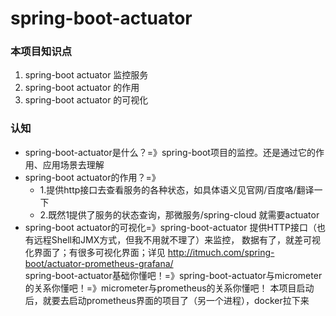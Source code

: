 # spring-boot-actuator

### 本项目知识点
1. spring-boot actuator 监控服务
2. spring-boot actuator 的作用
3. spring-boot actuator 的可视化


### 认知
- spring-boot-actuator是什么？=》spring-boot项目的监控。还是通过它的作用、应用场景去理解
- spring-boot actuator的作用？=》
  - 1.提供http接口去查看服务的各种状态，如具体语义见官网/百度咯/翻译一下
  - 2.既然1提供了服务的状态查询，那微服务/spring-cloud 就需要actuator
- spring-boot actuator的可视化=》spring-boot-actuator 提供HTTP接口（也有远程Shell和JMX方式，但我不用就不理了）来监控，
数据有了，就差可视化界面了；有很多可视化界面；详见 http://itmuch.com/spring-boot/actuator-prometheus-grafana/  
spring-boot-actuator基础你懂吧！=》spring-boot-actuator与micrometer的关系你懂吧！=》micrometer与prometheus的关系你懂吧！
本项目启动后，就要去启动prometheus界面的项目了（另一个进程），docker拉下来






